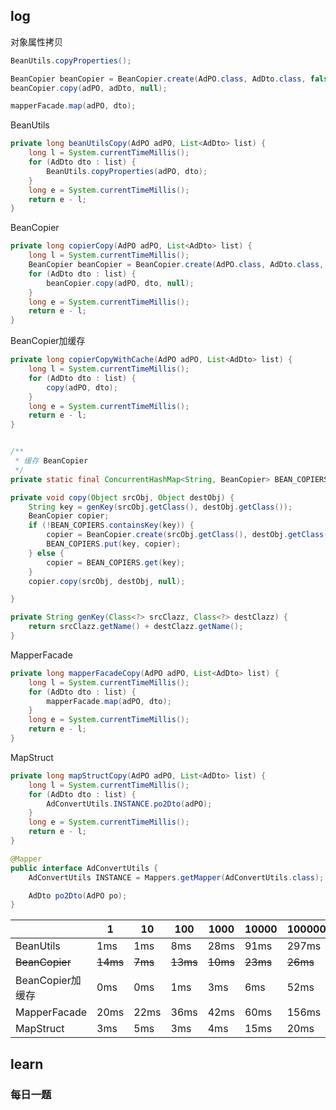 ## log

对象属性拷贝

```java
BeanUtils.copyProperties();

BeanCopier beanCopier = BeanCopier.create(AdPO.class, AdDto.class, false);
beanCopier.copy(adPO, adDto, null);

mapperFacade.map(adPO, dto);
```



BeanUtils

```java
private long beanUtilsCopy(AdPO adPO, List<AdDto> list) {
    long l = System.currentTimeMillis();
    for (AdDto dto : list) {
        BeanUtils.copyProperties(adPO, dto);
    }
    long e = System.currentTimeMillis();
    return e - l;
}
```

BeanCopier

```java
private long copierCopy(AdPO adPO, List<AdDto> list) {
    long l = System.currentTimeMillis();
    BeanCopier beanCopier = BeanCopier.create(AdPO.class, AdDto.class, false);
    for (AdDto dto : list) {
        beanCopier.copy(adPO, dto, null);
    }
    long e = System.currentTimeMillis();
    return e - l;
}
```

BeanCopier加缓存

```java
private long copierCopyWithCache(AdPO adPO, List<AdDto> list) {
    long l = System.currentTimeMillis();
    for (AdDto dto : list) {
        copy(adPO, dto);
    }
    long e = System.currentTimeMillis();
    return e - l;
}


/**
 * 缓存 BeanCopier
 */
private static final ConcurrentHashMap<String, BeanCopier> BEAN_COPIERS = new ConcurrentHashMap<>();

private void copy(Object srcObj, Object destObj) {
    String key = genKey(srcObj.getClass(), destObj.getClass());
    BeanCopier copier;
    if (!BEAN_COPIERS.containsKey(key)) {
        copier = BeanCopier.create(srcObj.getClass(), destObj.getClass(), false);
        BEAN_COPIERS.put(key, copier);
    } else {
        copier = BEAN_COPIERS.get(key);
    }
    copier.copy(srcObj, destObj, null);

}

private String genKey(Class<?> srcClazz, Class<?> destClazz) {
    return srcClazz.getName() + destClazz.getName();
}
```



MapperFacade

```java
private long mapperFacadeCopy(AdPO adPO, List<AdDto> list) {
    long l = System.currentTimeMillis();
    for (AdDto dto : list) {
        mapperFacade.map(adPO, dto);
    }
    long e = System.currentTimeMillis();
    return e - l;
}
```

MapStruct

```java
private long mapStructCopy(AdPO adPO, List<AdDto> list) {
    long l = System.currentTimeMillis();
    for (AdDto dto : list) {
        AdConvertUtils.INSTANCE.po2Dto(adPO);
    }
    long e = System.currentTimeMillis();
    return e - l;
}

@Mapper
public interface AdConvertUtils {
    AdConvertUtils INSTANCE = Mappers.getMapper(AdConvertUtils.class);

    AdDto po2Dto(AdPO po);
}
```



|                  | 1        | 10      | 100      | 1000     | 10000    | 100000   | 1000000  |
| ---------------- | -------- | ------- | -------- | -------- | -------- | -------- | -------- |
| BeanUtils        | 1ms      | 1ms     | 8ms      | 28ms     | 91ms     | 297ms    | 1765ms   |
| ~~BeanCopier~~   | ~~14ms~~ | ~~7ms~~ | ~~13ms~~ | ~~10ms~~ | ~~23ms~~ | ~~26ms~~ | ~~54ms~~ |
| BeanCopier加缓存 | 0ms      | 0ms     | 1ms      | 3ms      | 6ms      | 52ms     | 383ms    |
| MapperFacade     | 20ms     | 22ms    | 36ms     | 42ms     | 60ms     | 156ms    | 438ms    |
| MapStruct        | 3ms      | 5ms     | 3ms      | 4ms      | 15ms     | 20ms     | 28ms     |



## learn

### 每日一题



